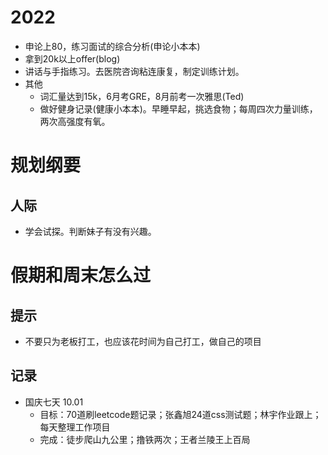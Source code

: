 # 2022
+ 申论上80，练习面试的综合分析(申论小本本)
+ 拿到20k以上offer(blog)
+ 讲话与手指练习。去医院咨询粘连康复，制定训练计划。
+ 其他
  + 词汇量达到15k，6月考GRE，8月前考一次雅思(Ted)
  + 做好健身记录(健康小本本)。早睡早起，挑选食物；每周四次力量训练，两次高强度有氧。
  

# 规划纲要


## 人际
+ 学会试探。判断妹子有没有兴趣。


# 假期和周末怎么过
## 提示
+ 不要只为老板打工，也应该花时间为自己打工，做自己的项目

## 记录
+ 国庆七天 10.01
  + 目标：70道刷leetcode题记录；张鑫旭24道css测试题；林宇作业跟上；每天整理工作项目
  + 完成：徒步爬山九公里；撸铁两次；王者兰陵王上百局